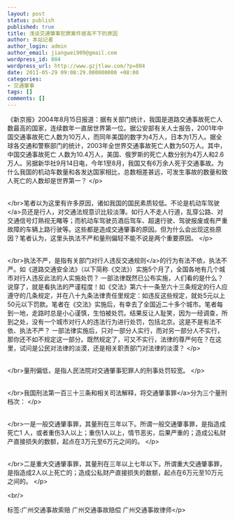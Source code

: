 ```yaml
---
layout: post
status: publish
published: true
title: 浅谈交通肇事犯罪案件居高不下的原因
author: 本站记者
author_login: admin
author_email: jiangwei909@gmail.com
wordpress_id: 804
wordpress_url: http://www.gzjtlaw.com/?p=804
date: 2011-05-29 09:08:29.000000000 +08:00
categories:
- 交通肇事
tags: []
comments: []
---
```

<p><p>《新京报》2004年8月15日报道：据有关部门统计，我国是道路交通事故死亡人数最高的国家，连续数年一直居世界第一位。据公安部有关人士报告，2001年中国交通事故死亡人数为10万人，而同年美国的数字为4万人，日本为1万人。据全球各交通和警察部门的统计，2003年全世界交通事故死亡人数为50万人。其中，中国交通事故死亡 人数为10.4万人，美国、俄罗斯的死亡人数分别为4万人和2.6万人。另据新华社9月14日电，今年1至8月，我国又有6万余人死于交通事故。为什么我国的机动车数量和各发达国家相比，总数相差甚远，可发生事故的数量和致人死亡的人数却是世界第一？ <&#47;p><p><br><&#47;br>笔者以为这里有许多原因，诸如我国的国民素质较低。不论是机动车<a>驾驶<&#47;a>员还是行人，对交通法规意识比较淡薄。如行人不走人行道，乱穿公路、对交通信号灯熟视无睹等；而机动车驾驶员酒后驾车、超速行驶、驾驶报废或有严重故障的车辆上路行驶等。这些都是造成交通肇事的原因。但为什么会出现这些原因？笔者认为，这里头执法不严和量刑偏轻不能不说是两个重要原因。 <&#47;p><p><br><&#47;br>执法不严，是指有关部门对行人违反<a>交通规则<&#47;a>的行为有法不依，执法不严。如《道路交通安全法》（以下简称《交法》）实施5个月了，全国各地有几个城市对行人违反此法的人实施处罚？ 一部法律既然已公布实施，人们看的是什么？说穿了，就是看执法的严谨程度！如《交法》第六十一条至六十三条规定的行人应遵守的几条规定，并在八十九条法律责任里规定：如违反这些规定，就处5元以上50元以下罚款。笔者在《交法》实施后，有幸去了全国近二十多个城市。笔者每到一地，走路时总是小心谨慎，生怕被处罚。结果反让人耻笑，因为一经调查，所到之处，没有一个城市对行人的违法行为进行处罚，包括北京。这是不是有法不依、执法不严？ 一部法律实施后，只对一部分人实行，而对另一部分人不实行，那你还不如不规定这一部分。既然规定了，可又不实行，法律的尊严何在？在这里，试问是公民对法律的淡漠，还是相关职责部门对法律的淡漠？ <&#47;p><p><br><&#47;br>量刑偏低，是指人民法院对交通肇事犯罪人的刑事处罚较宽。 <&#47;p><p><br><&#47;br>我国刑法第一百三十三条和相关司法解释，将<a>交通肇事罪<&#47;a>分为三个量刑档次： <&#47;p><p><br><&#47;br>一是一般交通肇事罪，其量刑在三年以下。所谓一般交通肇事罪，是指造成死亡1 人，或者重伤3人以上；重伤1人以上，情节恶劣，后果严重的；造成公私财产直接损失的数额，起点在3万元至6万元之间的。 <&#47;p><p><br><&#47;br>二是重大交通肇事罪，其量刑在三年以上七年以下。所谓重大交通肇事罪，是指造成2人以上死亡的；造成公私财产直接损失的数额，起点在6万元至10万元之间的。 <&#47;p><br&#47;><p>标签:广州交通事故索赔 广州交通事故赔偿 广州交通事故律师<&#47;p>
